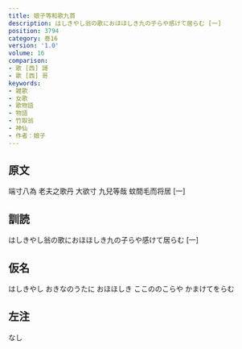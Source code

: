 ```yaml
---
title: 娘子等和歌九首
description: はしきやし翁の歌におほほしき九の子らや感けて居らむ [一]
position: 3794
category: 巻16
version: '1.0'
volume: 16
comparison:
- 歌 [西] 謌
- 歌 [西] 哥
keywords:
- 雑歌
- 女歌
- 歌物語
- 物語
- 竹取翁
- 神仙
- 作者：娘子
---
```


## 原文

端寸八為 老夫之歌丹 大欲寸 九兒等哉 蚊間毛而将居 [一]

## 訓読

はしきやし翁の歌におほほしき九の子らや感けて居らむ [一]

## 仮名

はしきやし おきなのうたに おほほしき ここののこらや かまけてをらむ

## 左注

なし
